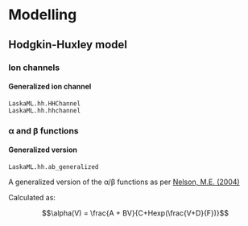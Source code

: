# Modelling

## Hodgkin-Huxley model

### Ion channels

#### Generalized ion channel

```@docs
LaskaML.hh.HHChannel
LaskaML.hh.hhchannel
```

### α and β functions

#### Generalized version

```@docs
LaskaML.hh.ab_generalized
```

A generalized version of the α/β functions as per [Nelson, M.E. (2004)](http://nelson.beckman.illinois.edu/courses/physl317/part1/Lec3_HHsection.pdf)

Calculated as:

```math
\alpha(V) = \frac{A + BV}{C+Hexp(\frac{V+D}{F})}
```
